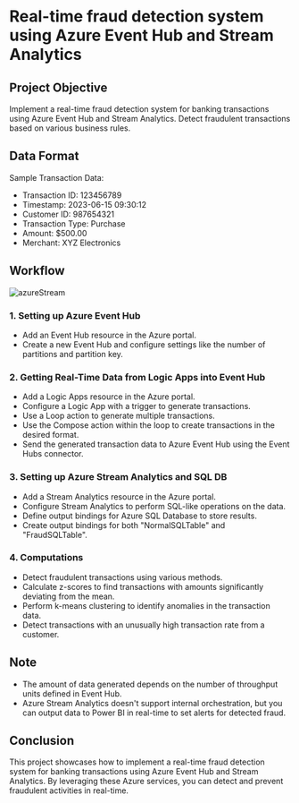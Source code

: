 # Real-time fraud detection system using Azure Event Hub and Stream Analytics

## Project Objective
Implement a real-time fraud detection system for banking transactions using Azure Event Hub and Stream Analytics. Detect fraudulent transactions based on various business rules.

## Data Format
Sample Transaction Data:
- Transaction ID: 123456789
- Timestamp: 2023-06-15 09:30:12
- Customer ID: 987654321
- Transaction Type: Purchase
- Amount: $500.00
- Merchant: XYZ Electronics

## Workflow


![azureStream](https://github.com/shivam3310/Real-time-fraud-detection-system-Azure-Cloud/assets/54907699/f6535515-b202-4c2f-93e0-a473b4cfe853)



### 1. Setting up Azure Event Hub
- Add an Event Hub resource in the Azure portal.
- Create a new Event Hub and configure settings like the number of partitions and partition key.

### 2. Getting Real-Time Data from Logic Apps into Event Hub
- Add a Logic Apps resource in the Azure portal.
- Configure a Logic App with a trigger to generate transactions.
- Use a Loop action to generate multiple transactions.
- Use the Compose action within the loop to create transactions in the desired format.
- Send the generated transaction data to Azure Event Hub using the Event Hubs connector.

### 3. Setting up Azure Stream Analytics and SQL DB
- Add a Stream Analytics resource in the Azure portal.
- Configure Stream Analytics to perform SQL-like operations on the data.
- Define output bindings for Azure SQL Database to store results.
- Create output bindings for both "NormalSQLTable" and "FraudSQLTable".

### 4. Computations
- Detect fraudulent transactions using various methods.
- Calculate z-scores to find transactions with amounts significantly deviating from the mean.
- Perform k-means clustering to identify anomalies in the transaction data.
- Detect transactions with an unusually high transaction rate from a customer.

## Note
- The amount of data generated depends on the number of throughput units defined in Event Hub.
- Azure Stream Analytics doesn't support internal orchestration, but you can output data to Power BI in real-time to set alerts for detected fraud.

## Conclusion
This project showcases how to implement a real-time fraud detection system for banking transactions using Azure Event Hub and Stream Analytics. By leveraging these Azure services, you can detect and prevent fraudulent activities in real-time.
